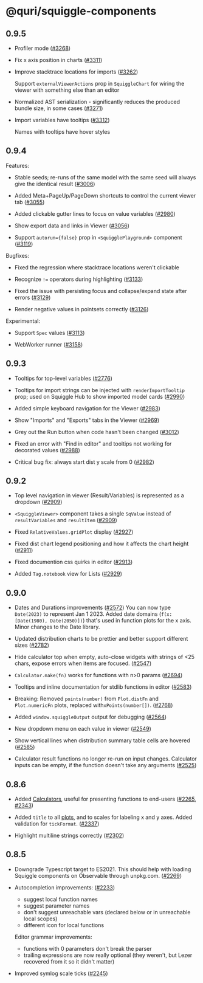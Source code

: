# @quri/squiggle-components

## 0.9.5

* Profiler mode ([#3268](https://github.com/quantified-uncertainty/squiggle/pull/3268))

* Fix x axis position in charts ([#3311](https://github.com/quantified-uncertainty/squiggle/pull/3311))

* Improve stacktrace locations for imports ([#3262](https://github.com/quantified-uncertainty/squiggle/pull/3262))

  Support `externalViewerActions` prop in `SquiggleChart` for wiring the viewer with something else than an editor

* Normalized AST serialization - significantly reduces the produced bundle size, in some cases ([#3271](https://github.com/quantified-uncertainty/squiggle/pull/3271))

* Import variables have tooltips ([#3312](https://github.com/quantified-uncertainty/squiggle/pull/3312))

  Names with tooltips have hover styles

## 0.9.4

Features:

* Stable seeds; re-runs of the same model with the same seed will always give the identical result ([#3006](https://github.com/quantified-uncertainty/squiggle/pull/3006))

* Added Meta+PageUp/PageDown shortcuts to control the current viewer tab ([#3055](https://github.com/quantified-uncertainty/squiggle/pull/3055))

* Added clickable gutter lines to focus on value variables ([#2980](https://github.com/quantified-uncertainty/squiggle/pull/2980))

* Show export data and links in Viewer ([#3056](https://github.com/quantified-uncertainty/squiggle/pull/3056))

* Support `autorun={false}` prop in `<SquigglePlayground>` component ([#3119](https://github.com/quantified-uncertainty/squiggle/pull/3119))

Bugfixes:

* Fixed the regression where stacktrace locations weren't clickable

* Recognize `!=` operators during highlighting ([#3133](https://github.com/quantified-uncertainty/squiggle/pull/3133))

* Fixed the issue with persisting focus and collapse/expand state after errors ([#3129](https://github.com/quantified-uncertainty/squiggle/pull/3129))

* Render negative values in pointsets correctly ([#3126](https://github.com/quantified-uncertainty/squiggle/pull/3126))

Experimental:

* Support `Spec` values ([#3113](https://github.com/quantified-uncertainty/squiggle/pull/3113))

* WebWorker runner ([#3158](https://github.com/quantified-uncertainty/squiggle/pull/3158))

## 0.9.3

* Tooltips for top-level variables ([#2776](https://github.com/quantified-uncertainty/squiggle/pull/2776))

* Tooltips for import strings can be injected with `renderImportTooltip` prop; used on Squiggle Hub to show imported model cards ([#2990](https://github.com/quantified-uncertainty/squiggle/pull/2990))

* Added simple keyboard navigation for the Viewer ([#2983](https://github.com/quantified-uncertainty/squiggle/pull/2983))

* Show "Imports" and "Exports" tabs in the Viewer ([#2969](https://github.com/quantified-uncertainty/squiggle/pull/2969))

* Grey out the Run button when code hasn't been changed ([#3012](https://github.com/quantified-uncertainty/squiggle/pull/3012))

* Fixed an error with "Find in editor" and tooltips not working for decorated values ([#2988](https://github.com/quantified-uncertainty/squiggle/pull/2988))

* Critical bug fix: always start dist y scale from 0 ([#2982](https://github.com/quantified-uncertainty/squiggle/pull/2982))

## 0.9.2

* Top level navigation in viewer (Result/Variables) is represented as a dropdown ([#2909](https://github.com/quantified-uncertainty/squiggle/pull/2909))

* `<SquiggleViewer>` component takes a single `SqValue` instead of `resultVariables` and `resultItem` ([#2909](https://github.com/quantified-uncertainty/squiggle/pull/2909))

* Fixed `RelativeValues.gridPlot` display ([#2927](https://github.com/quantified-uncertainty/squiggle/pull/2927))

* Fixed dist chart legend positioning and how it affects the chart height ([#2911](https://github.com/quantified-uncertainty/squiggle/pull/2911))

* Fixed documention css quirks in editor ([#2913](https://github.com/quantified-uncertainty/squiggle/pull/2913))

* Added `Tag.notebook` view for Lists ([#2929](https://github.com/quantified-uncertainty/squiggle/pull/2929))

## 0.9.0

* Dates and Durations improvements ([#2572](https://github.com/quantified-uncertainty/squiggle/pull/2572))
  You can now type `Date(2023)` to represent Jan 1 2023.
  Added date domains (`f(x: [Date(1980), Date(2050)])`) that's used in function plots for the x axis.
  Minor changes to the Date library.

* Updated distribution charts to be prettier and better support different sizes ([#2782](https://github.com/quantified-uncertainty/squiggle/pull/2782))

* Hide calculator top when empty, auto-close widgets with strings of <25 chars, expose errors when items are focused. ([#2547](https://github.com/quantified-uncertainty/squiggle/pull/2547))

* `Calculator.make(fn)` works for functions with n>0 params ([#2694](https://github.com/quantified-uncertainty/squiggle/pull/2694))

* Tooltips and inline documentation for stdlib functions in editor ([#2583](https://github.com/quantified-uncertainty/squiggle/pull/2583))

* Breaking: Removed `points(number)` from `Plot.distFn` and `Plot.numericFn` plots, replaced with`xPoints(number[])`. ([#2768](https://github.com/quantified-uncertainty/squiggle/pull/2768))

* Added `window.squiggleOutput` output for debugging ([#2564](https://github.com/quantified-uncertainty/squiggle/pull/2564))

* New dropdown menu on each value in viewer ([#2549](https://github.com/quantified-uncertainty/squiggle/pull/2549))

* Show vertical lines when distribution summary table cells are hovered ([#2585](https://github.com/quantified-uncertainty/squiggle/pull/2585))

* Calculator result functions no longer re-run on input changes. Calculator inputs can be empty, if the function doesn't take any arguments ([#2525](https://github.com/quantified-uncertainty/squiggle/pull/2525))

## 0.8.6

* Added [Calculators](https://www.squiggle-language.com/docs/Api/Calculator), useful for presenting functions to end-users ([#2265](https://github.com/quantified-uncertainty/squiggle/pull/2265), [#2343](https://github.com/quantified-uncertainty/squiggle/pull/2343))

* Added `title` to all [plots](https://www.squiggle-language.com/docs/Api/Plot), and to scales for labeling x and y axes. Added validation for `tickFormat`. ([#2337](https://github.com/quantified-uncertainty/squiggle/pull/2337))

* Highlight multiline strings correctly ([#2302](https://github.com/quantified-uncertainty/squiggle/pull/2302))

## 0.8.5

* Downgrade Typescript target to ES2021. This should help with loading Squiggle components on Observable through unpkg.com. ([#2269](https://github.com/quantified-uncertainty/squiggle/pull/2269))

* Autocompletion improvements: ([#2233](https://github.com/quantified-uncertainty/squiggle/pull/2233))

  * suggest local function names
  * suggest parameter names
  * don't suggest unreachable vars (declared below or in unreachable local scopes)
  * different icon for local functions

  Editor grammar improvements:

  * functions with 0 parameters don't break the parser
  * trailing expressions are now really optional (they weren't, but Lezer recovered from it so it didn't matter)

* Improved symlog scale ticks ([#2245](https://github.com/quantified-uncertainty/squiggle/pull/2245))